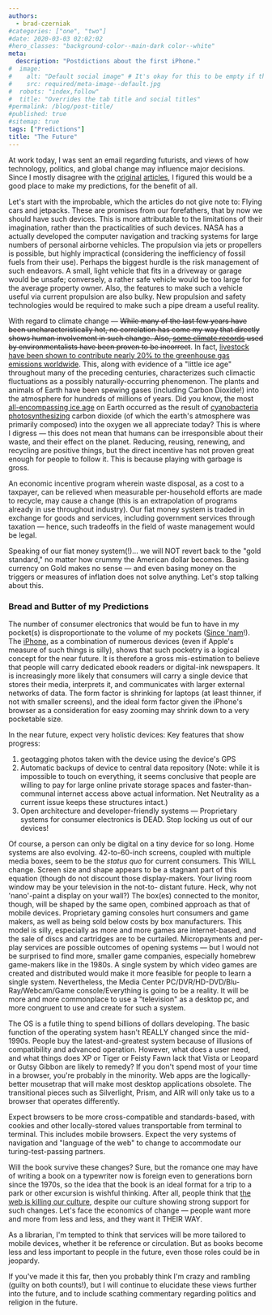 ```yaml
---
authors:
  - brad-czerniak
#categories: ["one", "two"]
#date: 2020-03-03 02:02:02
#hero_classes: "background-color--main-dark color--white"
meta:
  description: "Postdictions about the first iPhone."
#  image:
#    alt: "Default social image" # It's okay for this to be empty if the image is decorative
#    src: required/meta-image--default.jpg
#  robots: "index,follow"
#  title: "Overrides the tab title and social titles"
#permalink: /blog/post-title/
#published: true
#sitemap: true
tags: ["Predictions"]
title: "The Future"
---
```


At work today, I was sent an email regarding futurists, and views of how technology, politics, and global change may influence
major decisions. Since I mostly disagree with the
[original](http://www.futurist.com/articles/future-trends/eleven-events-trends-and-developments-that-will-change-your-life/)
[articles](http://www.futurist.com/archives/future-trends/the-future-of-reading/), I figured this would be a good place
to make my predictions, for the benefit of all.

Let's start with the improbable, which the articles do not give note to: Flying cars and jetpacks. These are promises from
our forefathers, that by now we should have such devices. This is more attributable to the limitations of their imagination,
rather than the practicalities of such devices. NASA has a actually developed the computer navigation and tracking systems
for large numbers of personal airborne vehicles. The propulsion via jets or propellers is possible, but highly impractical
(considering the inefficiency of fossil fuels from their use). Perhaps the biggest hurdle is the risk management of such
endeavors. A small, light vehicle that fits in a driveway or garage would be unsafe; conversely, a rather safe vehicle would
be too large for the average property owner. Also, the features to make such a vehicle useful via current propulsion are
also bulky. New propulsion and safety technologies would be required to make such a pipe dream a useful reality.

With regard to climate change — <del>While many of the last few years have been uncharacteristically hot, no correlation
has come my way that directly shows human involvement in such change. Also,
[some climate records](http://liberalslovetaxes.com/environment/nasas-climate-data-corrected-liberals-hypocrisy-not/) used
by environmentalists have been proven to be incorrect</del>. In fact,
[livestock have been shown to contribute nearly 20% to the greenhouse gas emissions worldwide](http://abcnews.go.com/Technology/GlobalWarming/story?id=2723201).
This, along with evidence of a "little ice age" throughout many of the preceding centuries, characterizes such climactic
fluctuations as a possibly naturally-occurring phenomenon. The plants and animals of Earth have been spewing gases (including
Carbon Dioxide!) into the atmosphere for hundreds of millions of years. Did you know, the most
[all-encompassing ice age](http://en.wikipedia.org/wiki/Cryogenian) on Earth occurred as the result of
[cyanobacteria](http://en.wikipedia.org/wiki/Cyanobacteria) [photosynthesizing](http://en.wikipedia.org/wiki/Photosynthesis)
carbon dioxide (of which the earth's atmosphere was primarily composed) into the oxygen we all appreciate today? This is
where I digress — this does not mean that humans can be irresponsible about their waste, and their effect on the planet.
Reducing, reusing, renewing, and recycling are positive things, but the direct incentive has not proven great enough for
people to follow it. This is because playing with garbage is gross.

An economic incentive program wherein waste disposal, as a cost to a taxpayer, can be relieved when measurable per-household
efforts are made to recycle, may cause a change (this is an extrapolation of programs already in use throughout industry).
Our fiat money system is traded in exchange for goods and services, including government services through taxation — hence,
such tradeoffs in the field of waste management would be legal.

Speaking of our fiat money system(!)… we will NOT revert back to the "gold standard," no matter how crummy the American
dollar becomes. Basing currency on Gold makes no sense — and even basing money on the triggers or measures of inflation
does not solve anything. Let's stop talking about this.

### Bread and Butter of my Predictions

The number of consumer electronics that would be fun to have in my pocket(s) is disproportionate to the volume of my pockets
([Since 'nam](http://www.imdb.com/title/tt0829482/quotes)!). The [iPhone](http://www.apple.com/iphone/), as a combination
of numerous devices (even if Apple's measure of such things is silly), shows that such pocketry is a logical concept for
the near future. It is therefore a gross mis-estimation to believe that people will carry dedicated ebook readers or digital-ink
newspapers. It is increasingly more likely that consumers will carry a single device that stores their media, interprets
it, and communicates with larger external networks of data. The form factor is shrinking for laptops (at least thinner,
if not with smaller screens), and the ideal form factor given the iPhone's browser as a consideration for easy zooming may
shrink down to a very pocketable size.

In the near future, expect very holistic devices: Key features that show progress:
  1. geotagging photos taken with the device using the device's GPS
  2. Automatic backups of device to central data repository (Note: while it is impossible to touch on everything, it seems
    conclusive that people are willing to pay for large online private storage spaces and faster-than-communal internet
    access above actual information. Net Neutrality as a current issue keeps these structures intact.)
  3. Open architecture and developer-friendly systems — Proprietary systems for consumer electronics is DEAD. Stop locking
    us out of our devices!

Of course, a person can only be digital on a tiny device for so long. Home systems are also evolving. 42-to-60-inch screens,
coupled with multiple media boxes, seem to be the _status quo_ for current consumers. This WILL change. Screen size and
shape appears to be a stagnant part of this equation (though do not discount those display-makers. Your living room window
may be your television in the not-to- distant future. Heck, why not 'nano'-paint a display on your wall?) The box(es) connected
to the monitor, though, will be shaped by the same open, combined approach as that of mobile devices. Proprietary gaming
consoles hurt consumers and game makers, as well as being sold below costs by box manufacturers. This model is silly,
especially as more and more games are internet-based, and the sale of discs and cartridges are to be curtailed. Micropayments
and per-play services are possible outcomes of opening systems — but I would not be surprised to find more, smaller game
companies, especially homebrew game-makers like in the 1980s. A single system by which video games are created and distributed
would make it more feasible for people to learn a single system. Nevertheless, the
Media Center PC/DVR/HD-DVD/Blu- Ray/Webcam/Game console/Everything is going to be a reality. It will be more and more
commonplace to use a "television" as a desktop pc, and more congruent to use and create for such a system.

The OS is a futile thing to spend billions of dollars developing. The basic function of the operating system hasn't REALLY
changed since the mid-1990s. People buy the latest-and-greatest system because of illusions of compatibility and advanced
operation. However, what does a user need, and what things does XP or Tiger or Feisty Fawn lack that Vista or Leopard or
Gutsy Gibbon are likely to remedy? If you don't spend most of your time in a browser, you're probably in the minority. Web
apps are the logically-better mousetrap that will make most desktop applications obsolete. The transitional pieces such as
Silverlight, Prism, and AIR will only take us to a browser that operates differently.

Expect browsers to be more cross-compatible and standards-based, with cookies and other locally-stored values transportable
from terminal to terminal. This includes mobile browsers. Expect the very systems of navigation and "language of the web"
to change to accommodate our turing-test-passing partners.

Will the book survive these changes? Sure, but the romance one may have of writing a book on a typewriter now is foreign
even to generations born since the 1970s, so the idea that the book is an ideal format for a trip to a park or other excursion
is wishful thinking. After all, people think that
[the web is killing our culture](http://www.amazon.com/Cult-Amateur-Internet-Killing-Culture/dp/0385520808/ref=pd_bbs_sr_1/102-9433469-0927355?ie=UTF8&s=books&qid=1193698726&sr=8-1 ),
despite our culture showing strong support for such changes. Let's face the economics of change — people want more and more
from less and less, and they want it THEIR WAY.

As a librarian, I'm tempted to think that services will be more tailored to mobile devices, whether it be reference or
circulation. But as books become less and less important to people in the future, even those roles could be in jeopardy.

If you've made it this far, then you probably think I'm crazy and rambling (guilty on both counts!), but I will continue
to elucidate these views further into the future, and to include scathing commentary regarding politics and religion in the future.
